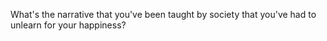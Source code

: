  What's the narrative that you've been taught by society that you've had to unlearn for your happiness? 